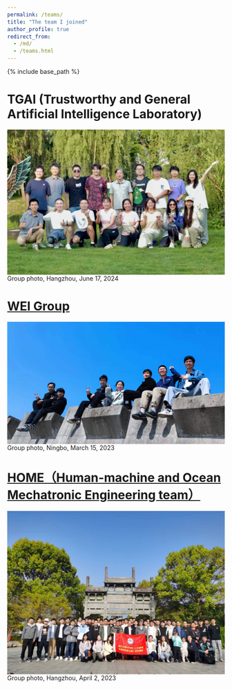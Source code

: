 ```yaml
---
permalink: /teams/
title: "The team I joined"
author_profile: true
redirect_from: 
  - /md/
  - /teams.html
---
```


{% include base_path %}

TGAI (Trustworthy and General Artificial Intelligence Laboratory)
======
<div style="display:flex;justify-content:center;">
   <img src="/images/group_photo/TGAI.jpg" width="600" alt="Fig" style="margin:auto;">
</div>
Group photo, Hangzhou, June 17, 2024
<br>


[WEI Group](https://www.labxing.com/lab/2006/members)
======
<div style="display:flex;justify-content:center;">
   <img src="/images/group_photo/WEI1.jpg" width="600" alt="Fig" style="margin:auto;">
</div>
Group photo, Ningbo, March 15, 2023
<br>
  
[HOME（Human-machine and Ocean Mechatronic Engineering team）](https://www.jdzj.com/zncd/about.html)
======
<div style="display:flex;justify-content:center;">
   <img src="/images/group_photo/HOME.jpg" width="600" alt="Fig" style="margin:auto;">
</div>
Group photo, Hangzhou, April 2, 2023
<br>


